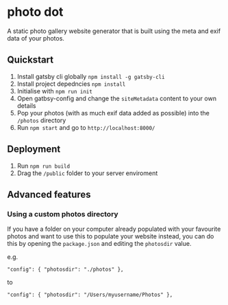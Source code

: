 # photo dot

A static photo gallery website generator that is built using the meta and exif data of your photos.

## Quickstart

1. Install gatsby cli globally `npm install -g gatsby-cli`
2. Install project depedncies `npm install`
3. Initialise with `npm run init`
4. Open gatbsy-config and change the `siteMetadata` content to your own details
5. Pop your photos (with as much exif data added as possible) into the `/photos` directory
6. Run `npm start` and go to `http://localhost:8000/`

## Deployment

1. Run `npm run build`
2. Drag the `/public` folder to your server enviroment

## Advanced features

### Using a custom photos directory

If you have a folder on your computer already populated with your favourite photos and want to use this to populate your website instead, you can do this by opening the `package.json` and editing the `photosdir` value.

e.g.

`"config": { "photosdir": "./photos" }, `

to

`"config": { "photosdir": "/Users/myusername/Photos" }, `
